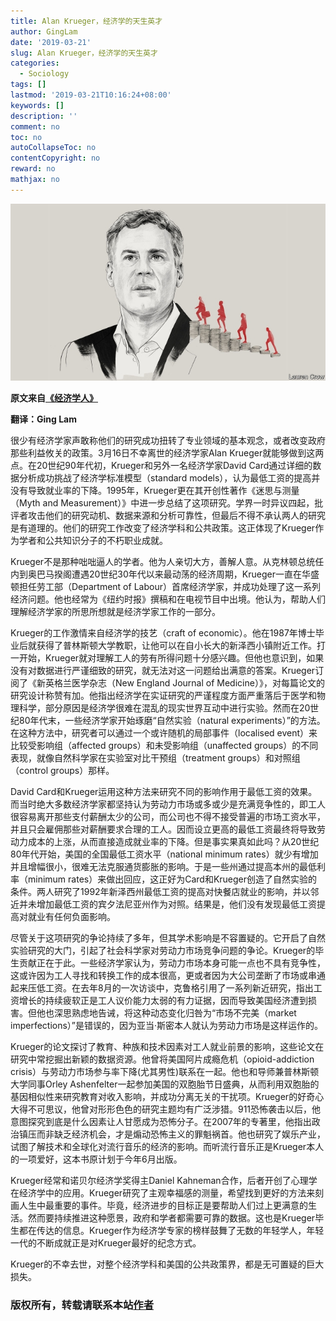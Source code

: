 ```yaml
---
title: Alan Krueger，经济学的天生英才
author: GingLam
date: '2019-03-21'
slug: Alan Krueger，经济学的天生英才
categories:
  - Sociology
tags: []
lastmod: '2019-03-21T10:16:24+08:00'
keywords: []
description: ''
comment: no
toc: no
autoCollapseToc: no
contentCopyright: no
reward: no
mathjax: no
---
```

<div align=center><img src="https://raw.githubusercontent.com/GingLam/Storage/master/kuruger.jpg"></div>
<div align=center>
</div>

**原文来自[《经济学人》](https://www.economist.com/finance-and-economics/2019/03/19/alan-krueger-natural-talent)**

**翻译：Ging Lam**

很少有经济学家声敢称他们的研究成功扭转了专业领域的基本观念，或者改变政府那些利益攸关的政策。3月16日不幸离世的经济学家Alan Krueger就能够做到这两点。在20世纪90年代初，Krueger和另外一名经济学家David Card通过详细的数据分析成功挑战了经济学标准模型（standard models），认为最低工资的提高并没有导致就业率的下降。1995年，Krueger更在其开创性著作《迷思与测量（Myth and Measurement）》中进一步总结了这项研究。学界一时异议四起，批评者攻击他们的研究动机、数据来源和分析可靠性，但最后不得不承认两人的研究是有道理的。他们的研究工作改变了经济学科和公共政策。这正体现了Krueger作为学者和公共知识分子的不朽职业成就。

<!--more-->

Krueger不是那种咄咄逼人的学者。他为人亲切大方，善解人意。从克林顿总统任内到奥巴马揆阁遭遇20世纪30年代以来最动荡的经济周期，Krueger一直在华盛顿担任劳工部（Department of Labour）首席经济学家，并成功处理了这一系列经济问题。他也经常为《纽约时报》撰稿和在电视节目中出境。他认为，帮助人们理解经济学家的所思所想就是经济学家工作的一部分。

Krueger的工作激情来自经济学的技艺（craft of economic）。他在1987年博士毕业后就获得了普林斯顿大学教职，让他可以在自小长大的新泽西小镇附近工作。打一开始，Krueger就对理解工人的劳有所得问题十分感兴趣。但他也意识到，如果没有对数据进行严谨细致的研究，就无法对这一问题给出满意的答案。Krueger订阅了《新英格兰医学杂志（New England Journal of Medicine）》，对每篇论文的研究设计称赞有加。他指出经济学在实证研究的严谨程度方面严重落后于医学和物理科学，部分原因是经济学很难在混乱的现实世界互动中进行实验。然而在20世纪80年代末，一些经济学家开始琢磨“自然实验（natural experiments）”的方法。在这种方法中，研究者可以通过一个或许随机的局部事件（localised event）来比较受影响组（affected groups）和未受影响组（unaffected groups）的不同表现，就像自然科学家在实验室对比干预组（treatment groups）和对照组（control groups）那样。

David Card和Krueger运用这种方法来研究不同的影响作用于最低工资的效果。而当时绝大多数经济学家都坚持认为劳动力市场或多或少是充满竞争性的，即工人很容易离开那些支付薪酬太少的公司，而公司也不得不接受普遍的市场工资水平，并且只会雇佣那些对薪酬要求合理的工人。因而设立更高的最低工资最终将导致劳动力成本的上涨，从而直接造成就业率的下降。但是事实果真如此吗？从20世纪80年代开始，美国的全国最低工资水平（national minimum rates）就少有增加并且增幅很小，很难无法克服通货膨胀的影响。于是一些州通过提高本州的最低利率（minimum rates）来做出回应，这正好为Card和Krueger创造了自然实验的条件。两人研究了1992年新泽西州最低工资的提高对快餐店就业的影响，并以邻近并未增加最低工资的宾夕法尼亚州作为对照。结果是，他们没有发现最低工资提高对就业有任何负面影响。

尽管关于这项研究的争论持续了多年，但其学术影响是不容置疑的。它开启了自然实验研究的大门，引起了社会科学家对劳动力市场竞争问题的争论。Krueger的毕生贡献正在于此。一些经济学家认为，劳动力市场本身可能一点也不具有竞争性，这或许因为工人寻找和转换工作的成本很高，更或者因为大公司垄断了市场或串通起来压低工资。在去年8月的一次访谈中，克鲁格引用了一系列新近研究，指出工资增长的持续疲软正是工人议价能力太弱的有力证据，因而导致美国经济遭到损害。但他也深思熟虑地告诫，将这种动态变化归咎为“市场不完美（market imperfections）”是错误的，因为亚当·斯密本人就认为劳动力市场是这样运作的。

Krueger的论文探讨了教育、种族和技术因素对工人就业前景的影响，这些论文在研究中常挖掘出新颖的数据资源。他曾将美国阿片成瘾危机（opioid-addiction crisis）与劳动力市场参与率下降(尤其男性)联系在一起。他也和导师兼普林斯顿大学同事Orley Ashenfelter一起参加美国的双胞胎节日盛典，从而利用双胞胎的基因相似性来研究教育对收入影响，并成功分离无关的干扰项。Krueger的好奇心大得不可思议，他曾对形形色色的研究主题均有广泛涉猎。911恐怖袭击以后，他意图探究到底是什么因素让人甘愿成为恐怖分子。在2007年的专著里，他指出政治镇压而非缺乏经济机会，才是煽动恐怖主义的罪魁祸首。他也研究了娱乐产业，试图了解技术和全球化对流行音乐的经济的影响。而听流行音乐正是Krueger本人的一项爱好，这本书原计划于今年6月出版。

Krueger经常和诺贝尔经济学奖得主Daniel Kahneman合作，后者开创了心理学在经济学中的应用。Krueger研究了主观幸福感的测量，希望找到更好的方法来刻画人生中最重要的事件。毕竟，经济进步的目标正是要帮助人们过上更满意的生活。然而要持续推进这种愿景，政府和学者都需要可靠的数据。这也是Krueger毕生都在传达的信息。Krueger作为经济学专家的榜样鼓舞了无数的年轻学人，年轻一代的不断成就正是对Krueger最好的纪念方式。

Krueger的不幸去世，对整个经济学科和美国的公共政策界，都是无可置疑的巨大损失。


### 版权所有，转载请联系本站[作者](mailto:linj83@mail2.sysu.edu.cn)
